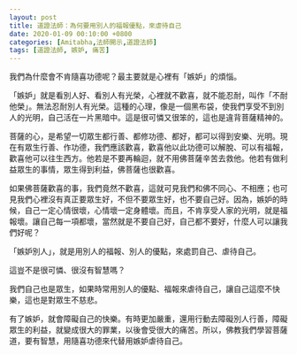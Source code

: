 ```yaml
---
layout: post
title: 道證法師：為何要用別人的福報優點，來虐待自己
date: 2020-01-09 00:10:00 +0800
categories: [Amitabha,法師開示,道證法師]
tags: [道證法師, 嫉妒, 痛苦]
---
```


我們為什麼會不肯隨喜功德呢？最主要就是心裡有「嫉妒」的煩惱。

「嫉妒」就是看別人好、看別人有光榮，心裡就不歡喜，就不能忍耐，叫作「不耐他榮」。無法忍耐別人有光榮。這種的心理，像是一個黑布袋，使我們享受不到別人的光明，自己活在一片黑暗中。這是很可憐又很笨的，這也是違背菩薩精神的。

菩薩的心，是希望一切眾生都行善、都修功德、都好，都可以得到安樂、光明。現在有眾生行善、作功德，我們應該歡喜，歡喜他以此功德可以解脫、可以有福報，歡喜他可以往生西方。他若是不要再輪迴，就不用佛菩薩辛苦去救他。他若有做利益眾生的事情，眾生得到利益，佛菩薩也很歡喜。

如果佛菩薩歡喜的事，我們竟然不歡喜，這就可見我們和佛不同心、不相應；也可見我們心裡沒有真正要眾生好，不但不要眾生好，也不要自己好。因為，嫉妒的時候，自己一定心情很壞，心情壞一定身體壞。而且，不肯享受人家的光明，就是福報壞。讓自己每一項都壞，當然就是不要自己好，自己都不要好，什麼人可以讓我們好呢？

「嫉妒別人」，就是用別人的福報、別人的優點，來處罰自己、虐待自己。

這豈不是很可憐、很沒有智慧嗎？

我們自己也是眾生，如果時常用別人的優點、福報來虐待自己，讓自己這麼不快樂，這也是對眾生不慈悲。

有了嫉妒，就會障礙自己的快樂。有時更加嚴重，還用行動去障礙別人行善，障礙眾生的利益，就變成很大的罪業，以後會受很大的痛苦。所以，佛教我們學習菩薩道，要有智慧，用隨喜功德來代替用嫉妒虐待自己。